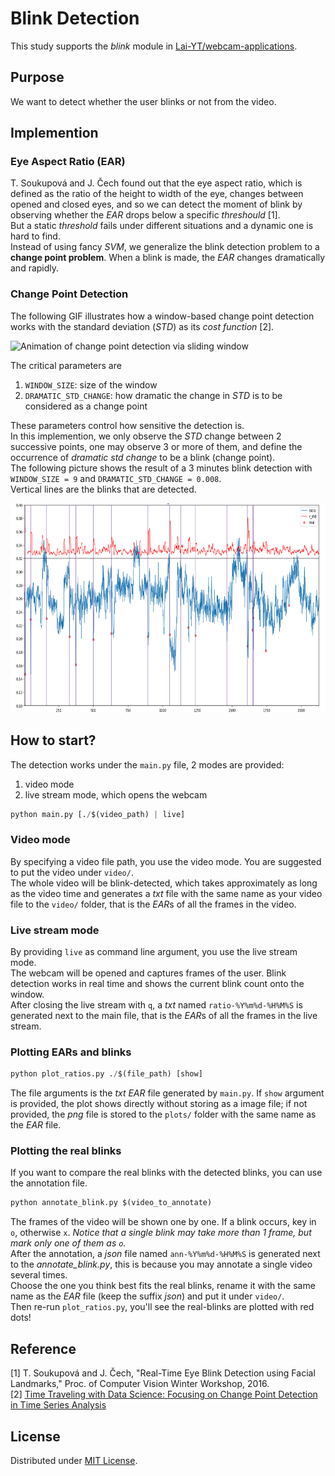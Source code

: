 # Blink Detection

This study supports the *blink* module in [Lai-YT/webcam-applications](https://github.com/Lai-YT/webcam-applications).

## Purpose

We want to detect whether the user blinks or not from the video.

## Implemention

### Eye Aspect Ratio (EAR)

T. Soukupová and J. Čech found out that the eye aspect ratio, which is defined
as the ratio of the height to width of the eye, changes between opened and
closed eyes, and so we can detect the moment of blink by observing whether the
*EAR* drops below a specific *threshould* [1]. \
But a static *threshold* fails under different situations and a dynamic one is
hard to find. \
Instead of using fancy *SVM*, we generalize the blink detection problem to a
**change point problem**. When a blink is made, the *EAR* changes dramatically and
rapidly.

### Change Point Detection

The following GIF illustrates how a window-based change point detection works
with the standard deviation (*STD*) as its *cost function* [2].

![Animation of change point detection via sliding window](https://www.iese.fraunhofer.de/blog/wp-content/uploads/2021/08/illustration_of_change_point_detectopn_via_sliding-window.gif)

The critical parameters are

1. `WINDOW_SIZE`: size of the window
1. `DRAMATIC_STD_CHANGE`: how dramatic the change in *STD* is to be considered
as a change point

These parameters control how sensitive the detection is. \
In this implemention, we only observe the *STD* change between 2 successive
points, one may observe 3 or more of them, and define the occurrence of *dramatic std change* to be a blink (change point). \
The following picture shows the result of a 3 minutes blink detection with
`WINDOW_SIZE = 9` and `DRAMATIC_STD_CHANGE = 0.008`. \
Vertical lines are the blinks that are detected.

<img src="./blink_detection_with_change_point_detection.png" alt="blink detection with change point detection" width="700" height="335">

## How to start?

The detection works under the `main.py` file, 2 modes are provided:
1. video mode
2. live stream mode, which opens the webcam

```python
python main.py [./$(video_path) | live]
```

### Video mode

By specifying a video file path, you use the video mode. You are suggested to put the video under `video/`. \
The whole video will be blink-detected, which takes approximately as long as the
video time and generates a *txt* file with the same name as your video file to the
`video/` folder, that is the *EAR*s of all the frames in the video.

### Live stream mode

By providing `live` as command line argument, you use the live stream mode. \
The webcam will be opened and captures frames of the user. Blink detection works
in real time and shows the current blink count onto the window. \
After closing the live stream with `q`, a *txt* named `ratio-%Y%m%d-%H%M%S` is generated next
to the main file, that is the *EAR*s of all the frames in the live stream.

### Plotting EARs and blinks

```python
python plot_ratios.py ./$(file_path) [show]
```

The file arguments is the *txt* *EAR* file generated by `main.py`. If `show`
argument is provided, the plot shows directly without storing as a image file;
if not provided, the *png* file is stored to the `plots/` folder with the same
name as the *EAR* file.

### Plotting the real blinks

If you want to compare the real blinks with the detected blinks, you can use the
annotation file.

```python
python annotate_blink.py $(video_to_annotate)
```

The frames of the video will be shown one by one. If a blink occurs, key in
`o`, otherwise `x`. *Notice that a single blink may take more than 1 frame, but
mark only one of them as `o`.* \
After the annotation, a *json* file named `ann-%Y%m%d-%H%M%S` is generated next
to the *annotate_blink.py*, this is because you may annotate a single video
several times. \
Choose the one you think best fits the real blinks, rename it with the same name
as the *EAR* file (keep the suffix *json*) and put it under `video/`. \
Then re-run `plot_ratios.py`, you'll see the real-blinks are plotted with red dots!

## Reference

[1] T. Soukupová and J. Čech, "Real-Time Eye Blink Detection using Facial Landmarks,"
Proc. of Computer Vision Winter Workshop, 2016. \
[2] [Time Traveling with Data Science: Focusing on Change Point Detection in Time Series Analysis](https://www.iese.fraunhofer.de/blog/change-point-detection/)

## License

Distributed under [MIT License](./LICENSE).
